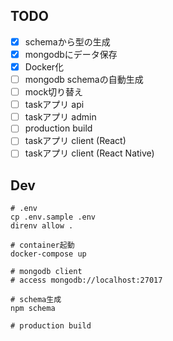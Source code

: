 ## TODO
- [x] schemaから型の生成
- [x] mongodbにデータ保存
- [x] Docker化
- [ ] mongodb schemaの自動生成
- [ ] mock切り替え
- [ ] taskアプリ api
- [ ] taskアプリ admin
- [ ] production build
- [ ] taskアプリ client (React)
- [ ] taskアプリ client (React Native)

## Dev
```
# .env
cp .env.sample .env
direnv allow .
```
```
# container起動
docker-compose up

# mongodb client
# access mongodb://localhost:27017

# schema生成
npm schema
```
```
# production build
```
